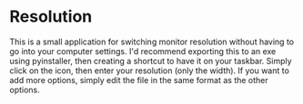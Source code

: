 # Resolution

This is a small application for switching monitor resolution without having to go into your computer settings. I'd recommend exporting this to an exe using pyinstaller, then creating a shortcut to have it on your taskbar. Simply click on the icon, then enter your resolution (only the width). If you want to add more options, simply edit the file in the same format as the other options.

